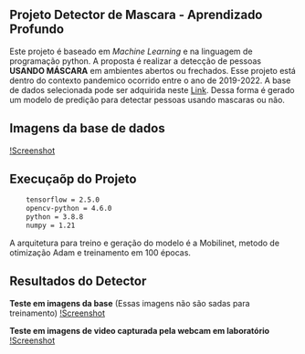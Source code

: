 ## Projeto Detector de Mascara - Aprendizado Profundo

Este projeto é baseado em *Machine Learning* e na linguagem de programação python. A proposta é realizar a detecção de pessoas **USANDO MÁSCARA** em ambientes abertos ou frechados. Esse projeto está dentro do contexto pandemico ocorrido entre o ano de 2019-2022.
A base de dados selecionada pode ser adquirida neste [Link](https://www.kaggle.com/datasets/andrewmvd/face-mask-detection). Dessa forma é gerado um modelo de predição para detectar pessoas usando mascaras ou não.


## Imagens da base de dados
[!Screenshot](/img/img1.png)

## Execuçaõp do Projeto

```bash
    tensorflow = 2.5.0
    opencv-python = 4.6.0
    python = 3.8.8
    numpy = 1.21
```

A arquitetura para treino e geração do modelo é a Mobilinet, metodo de otimização Adam e treinamento em 100 épocas.


## Resultados do Detector
**Teste em imagens da base** (Essas imagens não são sadas para treinamento)
[!Screenshot](/img/saida.png)

**Teste em imagens de video capturada pela webcam em laboratório** 
[!Screenshot](/img/saida2.png)
